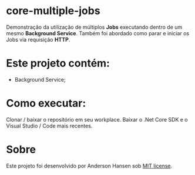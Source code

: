 # core-multiple-jobs
Demonstração da utilização de múltiplos **Jobs** executando dentro de um mesmo **Background Service**. Também foi abordado como parar e iniciar os Jobs via requisição **HTTP**.

# Este projeto contém:
- Background Service;

# Como executar:
Clonar / baixar o repositório em seu workplace.
Baixar o .Net Core SDK e o Visual Studio / Code mais recentes.

# Sobre
Este projeto foi desenvolvido por Anderson Hansen sob [MIT license](LICENSE).
